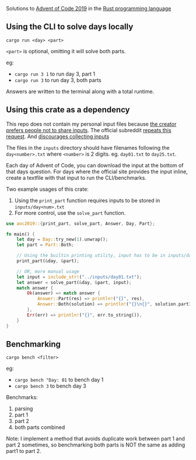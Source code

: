 Solutions to [Advent of Code 2019](https://adventofcode.com/2019) in the [Rust programming language](https://www.rust-lang.org/)

## Using the CLI to solve days locally

`cargo run <day> <part>`

`<part>` is optional, omitting it will solve both parts.

eg: 
- `cargo run 3 1` to run day 3, part 1
- `cargo run 3` to run day 3, both parts

Answers are written to the terminal along with a total runtime.

## Using this crate as a dependency

This repo does not contain my personal input files because [the creator prefers people not to share inputs](https://twitter.com/ericwastl/status/1465805354214830081).
The official subreddit [repeats this request](https://www.reddit.com/r/adventofcode/wiki/faqs/copyright/puzzle_texts/).
And [discourages collecting inputs](https://www.reddit.com/r/adventofcode/wiki/faqs/copyright/inputs/)

The files in the `inputs` directory should have filenames following the `day<number>.txt` where `<number>` is 2 digits.
eg. `day01.txt` to `day25.txt`.

Each day of Advent of Code, you can download the input at the bottom of that days question.
For days where the official site provides the input inline, create a textfile with that input to run the CLI/benchmarks.

Two example usages of this crate:
1. Using the `print_part` function requires inputs to be stored in `inputs/day<num>.txt`
1. For more control, use the `solve_part` function.

```rust
use aoc2019::{print_part, solve_part, Answer, Day, Part};

fn main() {
    let day = Day::try_new(1).unwrap();
    let part = Part::Both;

    // Using the builtin printing utility, input has to be in inputs/day<num>.txt
    print_part(&day, &part);

    // OR, more manual usage
    let input = include_str!("../inputs/day01.txt");
    let answer = solve_part(&day, &part, input);
    match answer {
        Ok(answer) => match answer {
            Answer::Part(res) => println!("{}", res),
            Answer::Both(solution) => println!("{}\n{}", solution.part1, solution.part2),
        },
        Err(err) => println!("{}", err.to_string()),
    }
}
```

## Benchmarking

`cargo bench <filter>`

eg:
- `cargo bench "Day: 01` to bench day 1
- `cargo bench 3` to bench day 3

Benchmarks:
1. parsing
1. part 1
1. part 2
1. both parts combined

Note: I implement a method that avoids duplicate work between part 1 and part 2 sometimes,
so benchmarking both parts is NOT the same as adding part1 to part 2.
